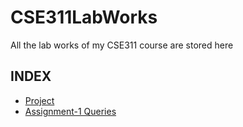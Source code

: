 # CSE311LabWorks
All the lab works of my CSE311 course are stored here

## INDEX
<ul>
  <li><a href="https://github.com/MusfiqDehan/Online-Music-Streaming-Platform_DBMS">Project</a></li>
  <li><a href="Assignment-1/Queries.md">Assignment-1 Queries</a></li>
</ul>
